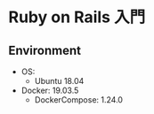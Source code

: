 # Ruby on Rails 入門

## Environment

- OS:
    - Ubuntu 18.04
- Docker: 19.03.5
    - DockerCompose: 1.24.0
